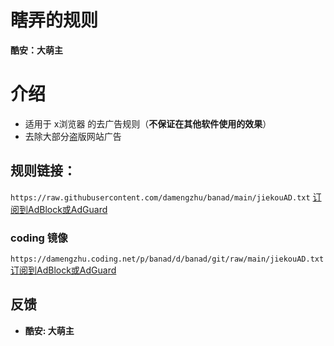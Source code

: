 # 瞎弄的规则
**酷安：大萌主**
# 介绍
* 适用于 x浏览器 的去广告规则（**不保证在其他软件使用的效果**）
* 去除大部分盗版网站广告

## 规则链接：
`https://raw.githubusercontent.com/damengzhu/banad/main/jiekouAD.txt` [订阅到AdBlock或AdGuard](https://subscribe.adblockplus.org/?location=https://raw.githubusercontent.com/damengzhu/banad/main/jiekouAD.txt)
### coding 镜像
`https://damengzhu.coding.net/p/banad/d/banad/git/raw/main/jiekouAD.txt` [订阅到AdBlock或AdGuard](https://subscribe.adblockplus.org/?location=https://damengzhu.coding.net/p/banad/d/banad/git/raw/main/jiekouAD.txt)

## 反馈
- **酷安: 大萌主**
